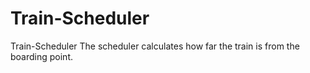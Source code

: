 # Train-Scheduler

Train-Scheduler
The scheduler calculates how far the train is from the boarding point.